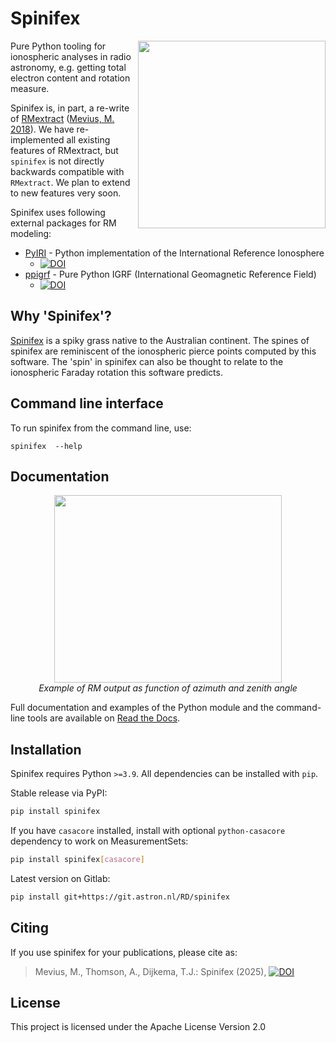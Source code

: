# Spinifex

<!-- Re-enable when building these is working -->
<!-- ![Build status](git.astron.nl/spinifex/badges/main/pipeline.svg) -->
<!-- ![Test coverage](git.astron.nl/spinifex/badges/main/coverage.svg) -->

<!-- ![Latest release](https://git.astron.nl/templates/python-package/badges/main/release.svg) -->

<img src="_static/spinifex-logo.png" width="300" height="300" align="right" />

Pure Python tooling for ionospheric analyses in radio astronomy, e.g. getting total electron content and rotation
measure.

Spinifex is, in part, a re-write of [RMextract](https://github.com/lofar-astron/RMextract)
([Mevius, M. 2018](https://www.ascl.net/1806.024)). We have re-implemented all existing features of RMextract, but
`spinifex` is not directly backwards compatible with `RMextract`. We plan to extend to new features very soon.

Spinifex uses following external packages for RM modeling:

-   [PyIRI](https://doi.org/10.5281/zenodo.10139334) - Python implementation of the International Reference Ionosphere
    -   [![DOI](https://zenodo.org/badge/DOI/10.5281/zenodo.10139334.svg)](https://doi.org/10.5281/zenodo.10139334)
-   [ppigrf](https://github.com/IAGA-VMOD/ppigrf) - Pure Python IGRF (International Geomagnetic Reference Field)
    -   [![DOI](https://zenodo.org/badge/DOI/10.5281/zenodo.14231854.svg)](https://doi.org/10.5281/zenodo.14231854)

## Why 'Spinifex'?

[Spinifex](<https://en.wikipedia.org/wiki/Triodia_(plant)>) is a spiky grass native to the Australian continent. The
spines of spinifex are reminiscent of the ionospheric pierce points computed by this software. The 'spin' in spinifex
can also be thought to relate to the ionospheric Faraday rotation this software predicts.

## Command line interface

To run spinifex from the command line, use:

```
spinifex  --help
```

## Documentation

<div style="text-align:center"><img src="_static/altaz_example.png" width="364" height="300" />
<br />
<i>Example of RM output as function of azimuth and zenith angle</i>
</div>

Full documentation and examples of the Python module and the command-line tools are available on
[Read the Docs](https://spinifex.readthedocs.io/).

## Installation

Spinifex requires Python `>=3.9`. All dependencies can be installed with `pip`.

Stable release via PyPI:

```bash
pip install spinifex
```

If you have `casacore` installed, install with optional `python-casacore` dependency to work on MeasurementSets:

```bash
pip install spinifex[casacore]
```

Latest version on Gitlab:

```bash
pip install git+https://git.astron.nl/RD/spinifex
```

## Citing

If you use spinifex for your publications, please cite as:

> Mevius, M., Thomson, A., Dijkema, T.J.: Spinifex (2025),
> [![DOI](https://zenodo.org/badge/DOI/10.5281/zenodo.15000430.svg)](https://doi.org/10.5281/zenodo.15000430)

## License

This project is licensed under the Apache License Version 2.0
